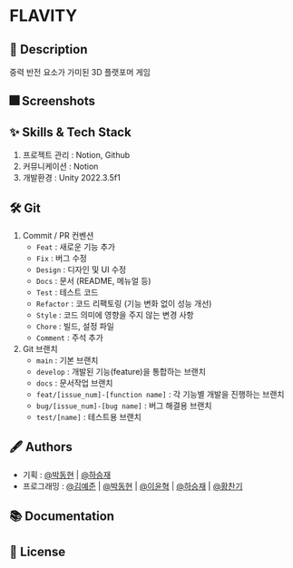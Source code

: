 # FLAVITY

## :pushpin: Description

중력 반전 요소가 가미된 3D 플랫포머 게임

## :fireworks: Screenshots

## :sparkles: Skills & Tech Stack

1. 프로젝트 관리 : Notion, Github
2. 커뮤니케이션 : Notion
3. 개발환경 : Unity 2022.3.5f1


## :hammer_and_wrench: Git

1. Commit / PR 컨벤션
    - `Feat` : 새로운 기능 추가
    - `Fix` : 버그 수정
    - `Design` : 디자인 및 UI 수정
    - `Docs` : 문서 (README, 메뉴얼 등)
    - `Test` : 테스트 코드
    - `Refactor` : 코드 리팩토링 (기능 변화 없이 성능 개선)
    - `Style` : 코드 의미에 영향을 주지 않는 변경 사항
    - `Chore` : 빌드, 설정 파일
    - `Comment` : 주석 추가
2. Git 브랜치
    - `main` : 기본 브랜치
    - `develop` : 개발된 기능(feature)을 통합하는 브랜치
    - `docs` : 문서작업 브랜치
    - `feat/[issue_num]-[function name]` : 각 기능별 개발을 진행하는 브랜치
    - `bug/[issue_num]-[bug name]` : 버그 해결용 브랜치
    - `test/[name]` : 테스트용 브랜치


## :fountain_pen: Authors

- 기획 : [@박동현](https://github.com/RevGhb) | [@하승재](https://github.com/swm493)
- 프로그래밍 : [@김예준](https://github.com/YJunK) | [@박동현](https://github.com/RevGhb) | [@이윤혁](https://github.com/a-nodi) | [@하승재](https://github.com/swm493) | [@황찬기](https://github.com/DevMizeKR)


## :books: Documentation


## :lock_with_ink_pen: License


